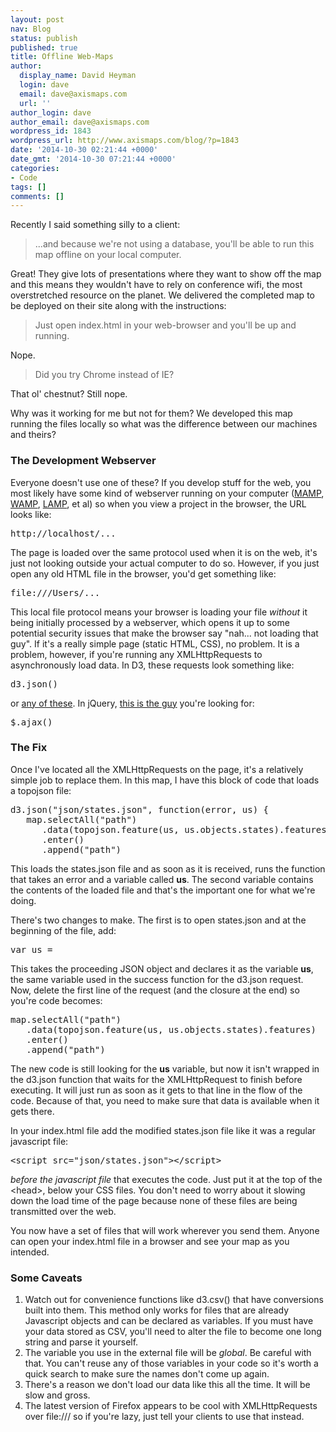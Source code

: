 ```yaml
---
layout: post
nav: Blog
status: publish
published: true
title: Offline Web-Maps
author:
  display_name: David Heyman
  login: dave
  email: dave@axismaps.com
  url: ''
author_login: dave
author_email: dave@axismaps.com
wordpress_id: 1843
wordpress_url: http://www.axismaps.com/blog/?p=1843
date: '2014-10-30 02:21:44 +0000'
date_gmt: '2014-10-30 07:21:44 +0000'
categories:
- Code
tags: []
comments: []
---
```

<p>Recently I said something silly to a client:</p>
<blockquote><p>...and because we're not using a database, you'll be able to run this map offline on your local computer.</p></blockquote>
<p>Great! They give lots of presentations where they want to show off the map and this means they wouldn't have to rely on conference wifi, the most overstretched resource on the planet. We delivered the completed map to be deployed on their site along with the instructions:</p>
<blockquote><p>Just open index.html in your web-browser and you'll be up and running.</p></blockquote>
<p>Nope.</p>
<!--break-->
<blockquote><p>Did you try Chrome instead of IE?</p></blockquote>
<p>That ol' chestnut? Still nope.</p>
<p>Why was it working for me but not for them? We developed this map running the files locally so what was the difference between our machines and theirs?</p>
<h3>The Development Webserver</h3>
<p>Everyone doesn't use one of these? If you develop stuff for the web, you most likely have some kind of webserver running on your computer (<a href="http://www.mamp.info/en/">MAMP</a>, <a href="http://www.wampserver.com/en/">WAMP</a>, <a href="http://en.wikipedia.org/wiki/LAMP_(software_bundle)">LAMP</a>, et al) so when you view a project in the browser, the URL looks like:</p>
<pre>http://localhost/...</pre>
<p>The page is loaded over the same protocol used when it is on the web, it's just not looking outside your actual computer to do so. However, if you just open any old HTML file in the browser, you'd get something like:</p>
<pre>file:///Users/...</pre>
<p>This local file protocol means your browser is loading your file <em>without</em> it being initially processed by a webserver, which opens it up to some potential security issues that make the browser say "nah... not loading that guy". If it's a really simple page (static HTML, CSS), no problem. It is a problem, however, if you're running any XMLHttpRequests to asynchronously load data. In D3, these requests look something like:</p>
<pre>d3.json()</pre>
<p>or <a href="https://github.com/mbostock/d3/wiki/Requests">any of these</a>. In jQuery, <a href="http://api.jquery.com/jquery.ajax/">this is the guy</a> you're looking for:</p>
<pre>$.ajax()</pre>
<h3>The Fix</h3>
<p>Once I've located all the XMLHttpRequests on the page, it's a relatively simple job to replace them. In this map, I have this block of code that loads a topojson file:</p>
<pre>d3.json("json/states.json", function(error, us) {
   map.selectAll("path")
      .data(topojson.feature(us, us.objects.states).features)
      .enter()
      .append("path")</pre>
<p>This loads the states.json file and as soon as it is received, runs the function that takes an error and a variable called <strong>us</strong>. The second variable contains the contents of the loaded file and that's the important one for what we're doing.</p>
<p>There's two changes to make. The first is to open states.json and at the beginning of the file, add:</p>
<pre>var us =</pre>
<p>This takes the proceeding JSON object and declares it as the variable <strong>us</strong>, the same variable used in the success function for the d3.json request. Now, delete the first line of the request (and the closure at the end) so you're code becomes:</p>
<pre>map.selectAll("path")
   .data(topojson.feature(us, us.objects.states).features)
   .enter()
   .append("path")</pre>
<p>The new code is still looking for the <strong>us</strong> variable, but now it isn't wrapped in the d3.json function that waits for the XMLHttpRequest to finish before executing. It will just run as soon as it gets to that line in the flow of the code. Because of that, you need to make sure that data is available when it gets there.</p>
<p>In your index.html file add the modified states.json file like it was a regular javascript file:</p>
<pre>&lt;script src="json/states.json"&gt;&lt;/script&gt;</pre>
<p><em>before the javascript file</em> that executes the code. Just put it at the top of the &lt;head&gt;, below your CSS files. You don't need to worry about it slowing down the load time of the page because none of these files are being transmitted over the web.</p>
<p>You now have a set of files that will work wherever you send them. Anyone can open your index.html file in a browser and see your map as you intended.</p>
<h3>Some Caveats</h3>
<ol>
<li>Watch out for convenience functions like d3.csv() that have conversions built into them. This method only works for files that are already Javascript objects and can be declared as variables. If you must have your data stored as CSV, you'll need to alter the file to become one long string and parse it yourself.</li>
<li>The variable you use in the external file will be <em>global</em>. Be careful with that. You can't reuse any of those variables in your code so it's worth a quick search to make sure the names don't come up again.</li>
<li>There's a reason we don't load our data like this all the time. It will be slow and gross.</li>
<li>The latest version of Firefox appears to be cool with XMLHttpRequests over file:/// so if you're lazy, just tell your clients to use that instead.</li>
</ol>
